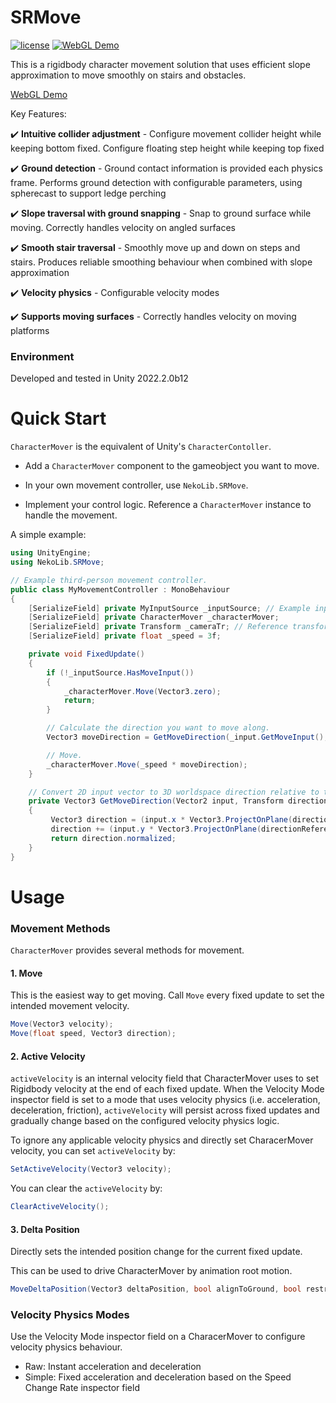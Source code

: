 
# SRMove
[![license](https://img.shields.io/badge/license-MIT-green.svg?style=flat&cacheSeconds=2592000)](https://github.com/NoiRC256/SRMove/blob/main/LICENSE)
[![WebGL Demo](https://img.shields.io/badge/demo-WebGL-orange.svg?style=flat&logo=google-chrome&logoColor=white&cacheSeconds=2592000)](https://noirccc.net/blog/predictive-damping-demo)

This is a rigidbody character movement solution that uses efficient slope approximation to move smoothly on stairs and obstacles.

[WebGL Demo](https://noirccc.net/blog/predictive-damping-demo)


Key Features:


:heavy_check_mark: **Intuitive collider adjustment** - Configure movement collider height while keeping bottom fixed. Configure floating step height while keeping top fixed

:heavy_check_mark: **Ground detection** - Ground contact information is provided each physics frame. Performs ground detection with configurable parameters, using spherecast to support ledge perching

:heavy_check_mark: **Slope traversal with ground snapping** - Snap to ground surface while moving. Correctly handles velocity on angled surfaces

:heavy_check_mark: **Smooth stair traversal** - Smoothly move up and down on steps and stairs. Produces reliable smoothing behaviour when combined with slope approximation

:heavy_check_mark: **Velocity physics** - Configurable velocity modes

:heavy_check_mark: **Supports moving surfaces** - Correctly handles velocity on moving platforms

### Environment

Developed and tested in Unity 2022.2.0b12

# Quick Start

`CharacterMover` is the equivalent of Unity's `CharacterContoller`.

- Add a `CharacterMover` component to the gameobject you want to move.

- In your own movement controller, use `NekoLib.SRMove`.

- Implement your control logic. Reference a `CharacterMover` instance to handle the movement.

A simple example:
```csharp
using UnityEngine;
using NekoLib.SRMove;

// Example third-person movement controller.
public class MyMovementController : MonoBehaviour
{
    [SerializeField] private MyInputSource _inputSource; // Example input source.
    [SerializeField] private CharacterMover _characterMover;
    [SerializeField] private Transform _cameraTr; // Reference transform used to determine movement direction.
    [SerializeField] private float _speed = 3f;

    private void FixedUpdate()
    {
        if (!_inputSource.HasMoveInput())
        {
            _characterMover.Move(Vector3.zero);
            return;
        }

        // Calculate the direction you want to move along.
        Vector3 moveDirection = GetMoveDirection(_input.GetMoveInput(), _cameraTr);

        // Move.
        _characterMover.Move(_speed * moveDirection);
    }

    // Convert 2D input vector to 3D worldspace direction relative to the reference transform.
    private Vector3 GetMoveDirection(Vector2 input, Transform directionReference)
    {
         Vector3 direction = (input.x * Vector3.ProjectOnPlane(directionReference.right, Vector3.up)).normalized;
         direction += (input.y * Vector3.ProjectOnPlane(directionReference.forward, Vector3.up)).normalized;
         return direction.normalized;
    }
}
```

# Usage

### Movement Methods
`CharacterMover` provides several methods for movement.
#### 1. Move

This is the easiest way to get moving. Call `Move` every fixed update to set the intended movement velocity.

```csharp
Move(Vector3 velocity);
Move(float speed, Vector3 direction);
```

#### 2. Active Velocity
`activeVelocity` is an internal velocity field that CharacterMover uses to set Rigidbody velocity at the end of each fixed update. When the Velocity Mode inspector field is set to a mode that uses velocity physics (i.e. acceleration, deceleration, friction), `activeVelocity` will persist across fixed updates and gradually change based on the configured velocity physics logic.

To ignore any applicable velocity physics and directly set CharacerMover velocity, you can set `activeVelocity` by:
```csharp
SetActiveVelocity(Vector3 velocity);
```

You can clear the `activeVelocity` by:
```csharp
ClearActiveVelocity();
```


#### 3. Delta Position

Directly sets the intended position change for the current fixed update.

This can be used to drive CharacterMover by animation root motion.
```csharp
MoveDeltaPosition(Vector3 deltaPosition, bool alignToGround, bool restrictToGround)
```

### Velocity Physics Modes
Use the Velocity Mode inspector field on a CharacerMover to configure velocity physics behaviour.
- Raw: Instant acceleration and deceleration
- Simple: Fixed acceleration and deceleration based on the Speed Change Rate inspector field



